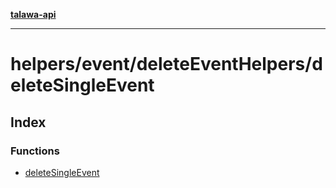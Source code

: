 [**talawa-api**](../../../../README.md)

***

# helpers/event/deleteEventHelpers/deleteSingleEvent

## Index

### Functions

- [deleteSingleEvent](functions/deleteSingleEvent.md)
